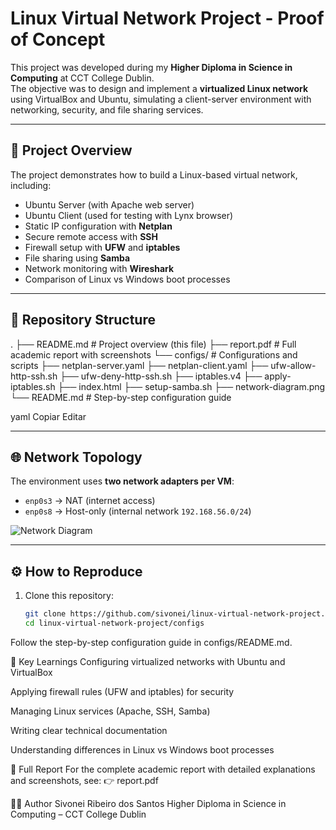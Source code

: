 # Linux Virtual Network Project - Proof of Concept

This project was developed during my **Higher Diploma in Science in Computing** at CCT College Dublin.  
The objective was to design and implement a **virtualized Linux network** using VirtualBox and Ubuntu, simulating a client-server environment with networking, security, and file sharing services.

---

## 🚀 Project Overview

The project demonstrates how to build a Linux-based virtual network, including:

- Ubuntu Server (with Apache web server)
- Ubuntu Client (used for testing with Lynx browser)
- Static IP configuration with **Netplan**
- Secure remote access with **SSH**
- Firewall setup with **UFW** and **iptables**
- File sharing using **Samba**
- Network monitoring with **Wireshark**
- Comparison of Linux vs Windows boot processes

---

## 📂 Repository Structure

.
├── README.md # Project overview (this file)
├── report.pdf # Full academic report with screenshots
└── configs/ # Configurations and scripts
├── netplan-server.yaml
├── netplan-client.yaml
├── ufw-allow-http-ssh.sh
├── ufw-deny-http-ssh.sh
├── iptables.v4
├── apply-iptables.sh
├── index.html
├── setup-samba.sh
├── network-diagram.png
└── README.md # Step-by-step configuration guide

yaml
Copiar
Editar

---

## 🌐 Network Topology

The environment uses **two network adapters per VM**:  
- `enp0s3` → NAT (internet access)  
- `enp0s8` → Host-only (internal network `192.168.56.0/24`)  

![Network Diagram](configs/network-diagram.png)

---

## ⚙️ How to Reproduce

1. Clone this repository:
   ```bash
   git clone https://github.com/sivonei/linux-virtual-network-project.git
   cd linux-virtual-network-project/configs
Follow the step-by-step configuration guide in configs/README.md.

🎯 Key Learnings
Configuring virtualized networks with Ubuntu and VirtualBox

Applying firewall rules (UFW and iptables) for security

Managing Linux services (Apache, SSH, Samba)

Writing clear technical documentation

Understanding differences in Linux vs Windows boot processes

📖 Full Report
For the complete academic report with detailed explanations and screenshots, see:
👉 report.pdf

👨‍💻 Author
Sivonei Ribeiro dos Santos
Higher Diploma in Science in Computing – CCT College Dublin